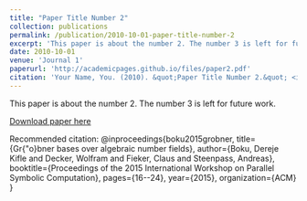 ```yaml
---
title: "Paper Title Number 2"
collection: publications
permalink: /publication/2010-10-01-paper-title-number-2
excerpt: 'This paper is about the number 2. The number 3 is left for future work.'
date: 2010-10-01
venue: 'Journal 1'
paperurl: 'http://academicpages.github.io/files/paper2.pdf'
citation: 'Your Name, You. (2010). &quot;Paper Title Number 2.&quot; <i>Journal 1</i>. 1(2).'
---
```

This paper is about the number 2. The number 3 is left for future work.

[Download paper here](http://academicpages.github.io/files/paper2.pdf)

Recommended citation: @inproceedings{boku2015grobner,
  title={Gr{\"o}bner bases over algebraic number fields},
  author={Boku, Dereje Kifle and Decker, Wolfram and Fieker, Claus and Steenpass, Andreas},
  booktitle={Proceedings of the 2015 International Workshop on Parallel Symbolic Computation},
  pages={16--24},
  year={2015},
  organization={ACM}
}
